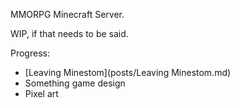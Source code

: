 MMORPG Minecraft Server.

WIP, if that needs to be said.

Progress:
- [Leaving Minestom](posts/Leaving Minestom.md)
- Something game design
- Pixel art

